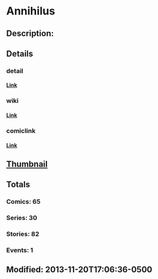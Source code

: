# Annihilus
## Description: 
## Details
### detail
#### [Link](http://marvel.com/comics/characters/1009154/annihilus?utm_campaign=apiRef&utm_source=225578a89fc76f3d20fbffda5d17a88d)
### wiki
#### [Link](http://marvel.com/universe/Annihilus?utm_campaign=apiRef&utm_source=225578a89fc76f3d20fbffda5d17a88d)
### comiclink
#### [Link](http://marvel.com/comics/characters/1009154/annihilus?utm_campaign=apiRef&utm_source=225578a89fc76f3d20fbffda5d17a88d)
## [Thumbnail](http://i.annihil.us/u/prod/marvel/i/mg/5/f0/528d31f20a2f6.jpg)
## Totals
### Comics: 65
### Series: 30
### Stories: 82
### Events: 1
## Modified: 2013-11-20T17:06:36-0500